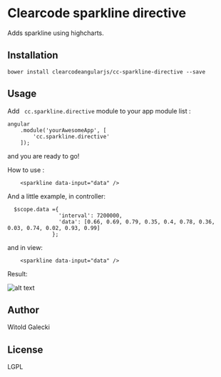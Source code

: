 Clearcode sparkline directive
=========

Adds sparkline using highcharts.

Installation
--------------
``` bower install clearcodeangularjs/cc-sparkline-directive --save ```


Usage
------

Add ``` cc.sparkline.directive``` module to your app module list :


```
angular
    .module('yourAwesomeApp', [
        'cc.sparkline.directive'
    ]);
```
and you are ready to go!

How to use :


```
    <sparkline data-input="data" />
```


And a little example, in controller:

```
  $scope.data ={
                'interval': 7200000,
                'data': [0.66, 0.69, 0.79, 0.35, 0.4, 0.78, 0.36, 0.03, 0.74, 0.02, 0.93, 0.99]
              };
```

and in view:

```
    <sparkline data-input="data" />
```

Result:

![alt text](http://i.imgur.com/xyn6p4T.png "Logo Title Text 1")



Author
------

Witold Galecki


License
----

LGPL

